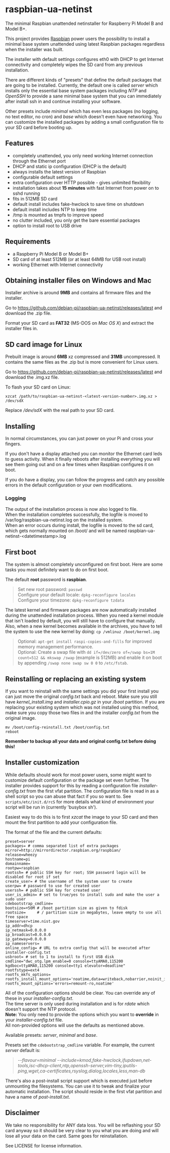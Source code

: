 # raspbian-ua-netinst

The minimal Raspbian unattended netinstaller for Raspberry Pi Model B and Model B+.  

This project provides [Raspbian][1] power users the possibility to install a minimal base system unattended using latest Raspbian packages regardless when the installer was built.

The installer with default settings configures eth0 with DHCP to get Internet connectivity and completely wipes the SD card from any previous installation.

There are different kinds of "presets" that define the default packages that are going to be installed. Currently, the default one is called _server_ which installs only the essential base system packages including _NTP_ and _OpenSSH_ to provide a sane minimal base system that you can immediately after install ssh in and continue installing your software.

Other presets include _minimal_ which has even less packages (no logging, no text editor, no cron) and _base_ which doesn't even have networking. You can customize the installed packages by adding a small configuration file to your SD card before booting up.

## Features
 - completely unattended, you only need working Internet connection through the Ethernet port
 - DHCP and static ip configuration (DHCP is the default)
 - always installs the latest version of Raspbian
 - configurable default settings
 - extra configuration over HTTP possible - gives unlimited flexibility
 - installation takes about **15 minutes** with fast Internet from power on to sshd running
 - fits in 512MB SD card
 - default install includes fake-hwclock to save time on shutdown
 - default install includes NTP to keep time
 - /tmp is mounted as tmpfs to improve speed
 - no clutter included, you only get the bare essential packages
 - option to install root to USB drive

## Requirements
 - a Raspberry Pi Model B or Model B+
 - SD card of at least 512MB (or at least 64MB for USB root install)
 - working Ethernet with Internet connectivity

## Obtaining installer files on Windows and Mac
Installer archive is around **9MB** and contains all firmware files and the installer.

Go to https://github.com/debian-pi/raspbian-ua-netinst/releases/latest and download the .zip file.

Format your SD card as **FAT32** (MS-DOS on _Mac OS X_) and extract the installer files in.

## SD card image for Linux
Prebuilt image is around **6MB** xz compressed and **31MB** uncompressed. It contains the same files as the .zip but is more convenient for Linux users.

Go to https://github.com/debian-pi/raspbian-ua-netinst/releases/latest and download the .img.xz file.

To flash your SD card on Linux:

    xzcat /path/to/raspbian-ua-netinst-<latest-version-number>.img.xz > /dev/sdX

Replace _/dev/sdX_ with the real path to your SD card.

## Installing
In normal circumstances, you can just power on your Pi and cross your fingers.

If you don't have a display attached you can monitor the Ethernet card leds to guess activity. When it finally reboots after installing everything you will see them going out and on a few times when Raspbian configures it on boot.

If you do have a display, you can follow the progress and catch any possible errors in the default configuration or your own modifications.

### Logging
The output of the installation process is now also logged to file.  
When the installation completes successfully, the logfile is moved to /var/log/raspbian-ua-netinst.log on the installed system.  
When an error occurs during install, the logfile is moved to the sd card, which gets normally mounted on /boot/ and will be named raspbian-ua-netinst-\<datetimestamp\>.log

## First boot
The system is almost completely unconfigured on first boot. Here are some tasks you most definitely want to do on first boot.

The default **root** password is **raspbian**.

> Set new root password: `passwd`  
> Configure your default locale: `dpkg-reconfigure locales`  
> Configure your timezone: `dpkg-reconfigure tzdata`  

The latest kernel and firmware packages are now automatically installed during the unattended installation process.
When you need a kernel module that isn't loaded by default, you will still have to configure that manually.
Also, when a new kernel becomes available in the archives, you have to tell the system to use the new kernel by doing:
`cp /vmlinuz /boot/kernel.img`

> Optional: `apt-get install raspi-copies-and-fills` for improved memory management performance.  
> Optional: Create a swap file with `dd if=/dev/zero of=/swap bs=1M count=512 && mkswap /swap` (example is 512MB) and enable it on boot by appending `/swap none swap sw 0 0` to `/etc/fstab`.

## Reinstalling or replacing an existing system
If you want to reinstall with the same settings you did your first install you can just move the original _config.txt_ back and reboot. Make sure you still have _kernel_install.img_ and _installer.cpio.gz_ in your _/boot_ partition. If you are replacing your existing system which was not installed using this method, make sure you copy those two files in and the installer _config.txt_ from the original image.

    mv /boot/config-reinstall.txt /boot/config.txt
    reboot

**Remember to backup all your data and original config.txt before doing this!**

## Installer customization
While defaults should work for most power users, some might want to customize default configuration or the package set even further. The installer provides support for this by reading a configuration file _installer-config.txt_ from the first vfat partition. The configuration file is read in as a shell script so you can abuse that fact if you so want to.
See `scripts/etc/init.d/rcS` for more details what kind of environment your script will be run in (currently 'busybox sh').

Easiest way to do this is to first _xzcat_ the image to your SD card and then mount the first partition to add your configuration file.

The format of the file and the current defaults:

    preset=server
    packages= # comma separated list of extra packages
    mirror=http://mirrordirector.raspbian.org/raspbian/
    release=wheezy
    hostname=pi
    domainname=
    rootpw=raspbian
    rootssh= # public SSH key for root; SSH password login will be disabled for root if set
    create_user= # the username of the system user to create
    userpw= # password to use for created user
    userssh= # public SSH key for created user
    user_is_admin= # set to true/yes to install sudo and make the user a sudo user
    cdebootstrap_cmdline=
    bootsize=+50M # /boot partition size as given to fdisk
    rootsize=     # / partition size in megabytes, leave empty to use all free space
    timeserver=time.nist.gov
    ip_addr=dhcp
    ip_netmask=0.0.0.0
    ip_broadcast=0.0.0.0
    ip_gateway=0.0.0.0
    ip_nameservers=
    online_config= # URL to extra config that will be executed after installer-config.txt
    usbroot= # set to 1 to install to first USB disk
    cmdline="dwc_otg.lpm_enable=0 console=ttyAMA0,115200 kgdboc=ttyAMA0,115200 console=tty1 elevator=deadline"
    rootfstype=ext4
    rootfs_mkfs_options=
    rootfs_install_mount_options='noatime,data=writeback,nobarrier,noinit_itable'
    rootfs_mount_options='errors=remount-ro,noatime'

All of the configuration options should be clear. You can override any of these in your _installer-config.txt_.  
The time server is only used during installation and is for _rdate_ which doesn't support the NTP protocol.  
**Note:** You only need to provide the options which you want to **override** in your _installer-config.txt_ file.  
All non-provided options will use the defaults as mentioned above.

Available presets: _server_, _minimal_ and _base_.

Presets set the `cdebootstrap_cmdline` variable. For example, the current _server_ default is:

> _--flavour=minimal --include=kmod,fake-hwclock,ifupdown,net-tools,isc-dhcp-client,ntp,openssh-server,vim-tiny,iputils-ping,wget,ca-certificates,rsyslog,dialog,locales,less,man-db_

There's also a post-install script support which is executed just before unmounting the filesystems. You can use it to tweak and finalize your automatic installation. The script should reside in the first vfat partition and have a name of _post-install.txt_. 

## Disclaimer
We take no responsibility for ANY data loss. You will be reflashing your SD card anyway so it should be very clear to you what you are doing and will lose all your data on the card. Same goes for reinstallation.

See LICENSE for license information.

  [1]: http://www.raspbian.org/ "Raspbian"
